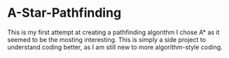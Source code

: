 # A-Star-Pathfinding
This is my first attempt at creating a pathfinding algorithm
I chose A* as it seemed to be the mosting interesting.
This is simply a side project to understand coding better,
  as I am still new to more algorithm-style coding.
 
